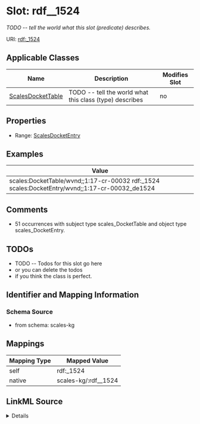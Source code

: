 

# Slot: rdf__1524


_TODO -- tell the world what this slot (predicate) describes._





URI: [rdf:_1524](http://www.w3.org/1999/02/22-rdf-syntax-ns#_1524)



<!-- no inheritance hierarchy -->





## Applicable Classes

| Name | Description | Modifies Slot |
| --- | --- | --- |
| [ScalesDocketTable](../classes/ScalesDocketTable.md) | TODO -- tell the world what this class (type) describes |  no  |







## Properties

* Range: [ScalesDocketEntry](../classes/ScalesDocketEntry.md)






## Examples

| Value |
| --- |
| scales:DocketTable/wvnd;;1:17-cr-00032 rdf:_1524 scales:DocketEntry/wvnd;;1:17-cr-00032_de1524 |

## Comments

* 51 occurrences with subject type scales_DocketTable and object type scales_DocketEntry.

## TODOs

* TODO -- Todos for this slot go here
* or you can delete the todos
* if you think the class is perfect.

## Identifier and Mapping Information







### Schema Source


* from schema: scales-kg




## Mappings

| Mapping Type | Mapped Value |
| ---  | ---  |
| self | rdf:_1524 |
| native | scales-kg/:rdf__1524 |




## LinkML Source

<details>
```yaml
name: rdf__1524
description: TODO -- tell the world what this slot (predicate) describes.
todos:
- TODO -- Todos for this slot go here
- or you can delete the todos
- if you think the class is perfect.
comments:
- 51 occurrences with subject type scales_DocketTable and object type scales_DocketEntry.
examples:
- value: scales:DocketTable/wvnd;;1:17-cr-00032 rdf:_1524 scales:DocketEntry/wvnd;;1:17-cr-00032_de1524
from_schema: scales-kg
rank: 1000
slot_uri: rdf:_1524
alias: rdf__1524
domain_of:
- scales_DocketTable
range: scales_DocketEntry

```
</details>